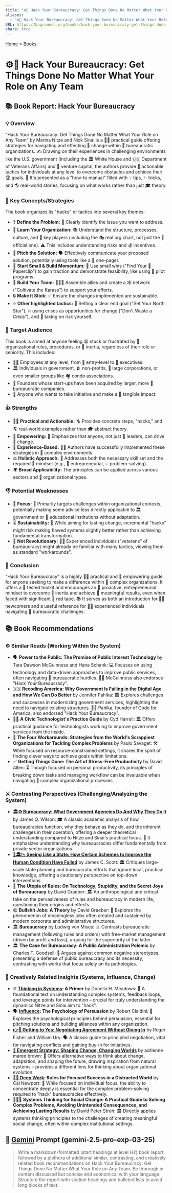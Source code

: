 ```yaml
---
title: "⚙️🏢 Hack Your Bureaucracy: Get Things Done No Matter What Your Role on Any Team"
aliases:
  - "⚙️🏢 Hack Your Bureaucracy: Get Things Done No Matter What Your Role on Any Team"
URL: https://bagrounds.org/books/hack-your-bureaucracy-get-things-done-no-matter-what-your-role-on-any-team
share: true
---
```

[Home](../index.md) > [Books](./index.md)  
# ⚙️🏢 Hack Your Bureaucracy: Get Things Done No Matter What Your Role on Any Team  
## 📚 Book Report: Hack Your Bureaucracy  
  
### 💡 Overview  
"Hack Your Bureaucracy: Get Things Done No Matter What Your Role on Any Team" by Marina Nitze and Nick Sinai is a 👨‍💼 practical guide offering strategies for navigating and effecting 🚀 change within 🏢 bureaucratic organizations. ✍️ Drawing on their experiences in challenging environments like the U.S. government (including the 🏛️ White House and 🇺🇸 Department of Veterans Affairs) and 💸 venture capital, the authors provide 🎯 actionable tactics for individuals at any level to overcome obstacles and achieve their 🏆 goals. 📖 It's presented as a "how-to manual" filled with 💡 tips, ✨ tricks, and 🌎 real-world stories, focusing on what works rather than just 🎓 theory.  
  
### 🔑 Key Concepts/Strategies  
The book organizes its "hacks" or tactics into several key themes:  
* ❓ **Define the Problem:** 🧐 Clearly identify the issue you want to address.  
* 🏢 **Learn Your Organization:** 📚 Understand the structure, processes, culture, and 👥 key players (including the 🎭 real org chart, not just the 📜 official one). ⚠️ This includes understanding risks and 💰 incentives.  
* 📣 **Pitch the Solution:** 🗣️ Effectively communicate your proposed solution, potentially using tools like a 📄 one-pager.  
* 🌱 **Start Small & Build Momentum:** 🚀 Use small wins ("Find Your 📎 Paperclip") to gain traction and demonstrate feasibility, like using 🧪 pilot programs.  
* 🤝 **Build Your Team:** 🧑‍🤝‍🧑 Assemble allies and create a 🕸️ network ("Cultivate the Karass") to support your efforts.  
* 🔒 **Make It Stick:** ✅ Ensure the changes implemented are sustainable.  
* ⭐ **Other highlighted tactics:** 🧭 Setting a clear end goal ("Set Your North Star"), 🔥 using crises as opportunities for change ("Don't Waste a Crisis"), and 🤹 taking on risk yourself.  
  
### 🎯 Target Audience  
This book is aimed at anyone feeling 😩 stuck or frustrated by 🏢 organizational rules, procedures, or 🐌 inertia, regardless of their role or seniority. This includes:  
* 🧑‍💼 Employees at any level, from 💼 entry-level to 👔 executives.  
* 🏛️ Individuals in government, 🫂 non-profits, 🏢 large corporations, or even smaller groups like 🏘️ condo associations.  
* 🚀 Founders whose start-ups have been acquired by larger, more 🏢 bureaucratic companies.  
* 🙌 Anyone who wants to take initiative and make a 🎯 tangible impact.  
  
### 👍 Strengths  
* 👨‍💼 **Practical and Actionable:** 🪜 Provides concrete steps, "hacks," and 🌎 real-world examples rather than 🎓 abstract theory.  
* 🌟 **Empowering:** 💪 Emphasizes that anyone, not just 👑 leaders, can drive 🚀 change.  
* 🧠 **Experience-Based:** 🧑‍🏫 Authors have successfully implemented these strategies in 🏢 complex environments.  
* ⚖️ **Holistic Approach:** 🤝 Addresses both the necessary skill set and the required 🧠 mindset (e.g., 🚀 entrepreneurial, 💡 problem-solving).  
* 🌍 **Broad Applicability:** The principles can be applied across various sectors and 🏢 organizational types.  
  
### 👎 Potential Weaknesses  
* 🎯 **Focus:** 🏢 Primarily targets challenges within organizational contexts, potentially making some advice less directly applicable to 🏛️ government or 🏫 educational institutions without adaptation.  
* ⏳ **Sustainability:** 🚀 While aiming for lasting change, incremental "hacks" might risk making flawed systems slightly better rather than achieving fundamental transformation.  
* 👴 **Not Revolutionary:** 🧑‍💼 Experienced individuals ("veterans" of bureaucracy) might already be familiar with many tactics, viewing them as standard "workarounds".  
  
### 🏁 Conclusion  
"Hack Your Bureaucracy" is a highly 👨‍💼 practical and 💪 empowering guide for anyone seeking to make a difference within 🏢 complex organizations. It offers a 🧪 tested toolkit and encourages an 🚀 proactive, entrepreneurial mindset to overcome 🐌 inertia and achieve 🎯 meaningful results, even when faced with significant 🔴 red tape. 📚 It serves as both an introduction for 🧑‍💼 newcomers and a useful reference for 🧑‍💼 experienced individuals navigating 🏢 bureaucratic challenges.  
  
## 📚 Book Recommendations  
  
### ⚙️ Similar Reads (Working Within the System)  
* 🗣️ **Power to the Public: The Promise of Public Interest Technology** by Tara Dawson McGuinness and Hana Schank: 💻 Focuses on using technology and data-driven approaches to improve public services, often navigating 🏢 bureaucratic hurdles. 🙋‍♀️ McGuinness also endorses "Hack Your Bureaucracy".  
* 🇺🇸 **Recoding America: Why Government Is Failing in the Digital Age and How We Can Do Better** by Jennifer Pahlka: 🏛️ Explores challenges and successes in modernizing government services, highlighting the need to navigate existing structures. 👩‍💻 Pahlka, founder of Code for America, also endorsed "Hack Your Bureaucracy".  
* 🧑‍💻 **A Civic Technologist's Practice Guide** by Cyd Harrell: 🏛️ Offers practical guidance for technologists working to improve government services from the inside.  
* 🧩 **The Four Workarounds: Strategies from the World's Scrappiest Organizations for Tackling Complex Problems** by Paulo Savaget: 🛠️ While focused on resource-constrained settings, it shares the spirit of finding clever ways to achieve goals within limitations.  
* ✅ **Getting Things Done: The Art of Stress-Free Productivity** by David Allen: ⏳ Though focused on personal productivity, its principles of breaking down tasks and managing workflow can be invaluable when navigating 🏢 complex organizational processes.  
  
### ⚔️ Contrasting Perspectives (Challenging/Analyzing the System)  
* **[🏛️⚙️ Bureaucracy: What Government Agencies Do And Why They Do It](./bureaucracy-what-government-agencies-do-and-why-they-do-it.md)** by James Q. Wilson: 🎓 A classic academic analysis of how bureaucracies function, why they behave as they do, and the inherent challenges in their operation, offering a deeper theoretical understanding compared to Nitze and Sinai's practical focus. 🏢 It emphasizes understanding why bureaucracies differ fundamentally from private sector organizations.  
* **[📖🏛️📉 Seeing Like a State: How Certain Schemes to Improve the Human Condition Have Failed](./seeing-like-a-state-how-certain-schemes-to-improve-the-human-condition-have-failed.md)** by James C. Scott: 🏛️ Critiques large-scale state planning and bureaucratic efforts that ignore local, practical knowledge, offering a cautionary perspective on top-down interventions.  
* 📜 **The Utopia of Rules: On Technology, Stupidity, and the Secret Joys of Bureaucracy** by David Graeber: 🏛️ An anthropological and critical take on the pervasiveness of rules and bureaucracy in modern life, questioning their origins and effects.  
* 😫 **Bullshit Jobs: A Theory** by David Graeber: 💼 Explores the phenomenon of meaningless jobs often created and sustained by modern corporate and administrative structures.  
* 🏛️ **Bureaucracy** by Ludwig von Mises: 📊 Contrasts bureaucratic management (following rules and orders) with free-market management (driven by profit and loss), arguing for the superiority of the latter.  
* 🏛️ **The Case for Bureaucracy: A Public Administration Polemic** by Charles T. Goodsell: 💪 Argues against common negative stereotypes, presenting a defense of public bureaucracy and its necessity, contrasting with works that focus solely on its pathologies.  
  
### 🧠 Creatively Related Insights (Systems, Influence, Change)  
* 🌐 **[Thinking in Systems](./thinking-in-systems.md): A Primer** by Donella H. Meadows: 🧱 A foundational text on understanding complex systems, feedback loops, and leverage points for intervention – crucial for truly understanding the dynamics Nitze and Sinai aim to "hack".  
* 🗣️ **[Influence](./influence.md): The Psychology of Persuasion** by Robert Cialdini: 🧠 Explores the psychological principles behind persuasion, essential for pitching solutions and building alliances within any organization.  
* **[👉🤝 Getting to Yes: Negotiating Agreement Without Giving In](./getting-to-yes-negotiating-agreement-without-giving-in.md)** by Roger Fisher and William Ury: 🗣️ A classic guide to principled negotiation, vital for navigating conflicts and gaining buy-in for initiatives.  
* **[🦋 Emergent Strategy: Shaping Change, Changing Worlds](./emergent-strategy.md)** by adrienne maree brown: 🦋 Offers alternative ways to think about change, adaptation, and shaping the future, drawing inspiration from natural systems – provides a different lens for thinking about organizational evolution.  
* **[🤿💼 Deep Work](./deep-work.md): Rules for Focused Success in a Distracted World** by Cal Newport: 🧠 While focused on individual focus, the ability to concentrate deeply is essential for the complex problem-solving required to "hack" bureaucracies effectively.  
* 🧑‍🤝‍🧑 **Systems Thinking for Social Change: A Practical Guide to Solving Complex Problems, Avoiding Unintended Consequences, and Achieving Lasting Results** by David Peter Stroh: 🏛️ Directly applies systems thinking principles to the challenges of creating meaningful social change, often within complex institutional settings.  
  
## 💬 [Gemini](../software/gemini.md) Prompt (gemini-2.5-pro-exp-03-25)  
> Write a markdown-formatted (start headings at level H2) book report, followed by a plethora of additional similar, contrasting, and creatively related book recommendations on Hack Your Bureaucracy: Get Things Done No Matter What Your Role on Any Team. Be thorough in content discussed but concise and economical with your language. Structure the report with section headings and bulleted lists to avoid long blocks of text.